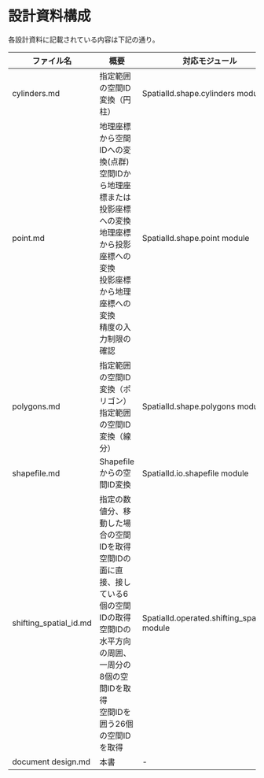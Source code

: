 # 設計資料構成

各設計資料に記載されている内容は下記の通り。

|ファイル名|概要|対応モジュール|
|-|-|-|
|cylinders.md|指定範囲の空間ID変換（円柱）|SpatialId.shape.cylinders module|
|point.md|地理座標から空間IDへの変換(点群)<br> 空間IDから地理座標または投影座標への変換<br>地理座標から投影座標への変換<br>投影座標から地理座標への変換<br>精度の入力制限の確認|SpatialId.shape.point module|
|polygons.md|指定範囲の空間ID変換（ポリゴン）<br>指定範囲の空間ID変換（線分）|SpatialId.shape.polygons module|
|shapefile.md|Shapefileからの空間ID変換|SpatialId.io.shapefile module|
|shifting_spatial_id.md|指定の数値分、移動した場合の空間IDを取得<br>空間IDの面に直接、接している6個の空間IDの取得<br>空間IDの水平方向の周囲、一周分の8個の空間IDを取得<br>空間IDを囲う26個の空間IDを取得|SpatialId.operated.shifting_spatial_id module|
|document design.md|本書|-|

